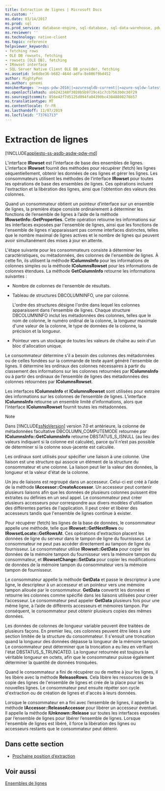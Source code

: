 ```yaml
---
title: Extraction de lignes | Microsoft Docs
ms.custom: ''
ms.date: 03/14/2017
ms.prod: sql
ms.prod_service: database-engine, sql-database, sql-data-warehouse, pdw
ms.reviewer: ''
ms.technology: native-client
ms.topic: reference
helpviewer_keywords:
- fetching rows
- OLE DB rowsets, fetching
- rowsets [OLE DB], fetching
- IRowset interface
- SQL Server Native Client OLE DB provider, fetching
ms.assetid: 5e6dbe36-b682-464d-adfa-8e886f9bd452
author: MightyPen
ms.author: genemi
monikerRange: '>=aps-pdw-2016||=azuresqldb-current||=azure-sqldw-latest||>=sql-server-2016||=sqlallproducts-allversions||>=sql-server-linux-2017||=azuresqldb-mi-current'
ms.openlocfilehash: ab6242348f3020b5b9719c41c7cb7563b0c30729
ms.sourcegitcommit: 856e42f7d5125d094fa84390bc43048808276b57
ms.translationtype: MT
ms.contentlocale: fr-FR
ms.lasthandoff: 11/07/2019
ms.locfileid: "73761713"
---
```

# <a name="fetching-rows"></a>Extraction de lignes
[!INCLUDE[appliesto-ss-asdb-asdw-pdw-md](../../includes/appliesto-ss-asdb-asdw-pdw-md.md)]

  L’interface **IRowset** est l’interface de base des ensembles de lignes. L’interface **IRowset** fournit des méthodes pour récupérer (fetch) les lignes séquentiellement, obtenir les données de ces lignes et gérer les lignes. Les consommateurs utilisent les méthodes de l’interface **IRowset** pour toutes les opérations de base des ensembles de lignes. Ces opérations incluent l'extraction et la libération des lignes, ainsi que l'obtention des valeurs des colonnes.  
  
 Quand un consommateur obtient un pointeur d’interface sur un ensemble de lignes, la première étape consiste ordinairement à déterminer les fonctions de l’ensemble de lignes à l’aide de la méthode **IRowsetInfo::GetProperties**. Cette opération retourne les informations sur les interfaces exposées par l'ensemble de lignes, ainsi que les fonctions de l'ensemble de lignes n'apparaissant pas comme interfaces distinctes, telles que le nombre maximal de lignes actives et le nombre de lignes qui peuvent avoir simultanément des mises à jour en attente.  
  
 L'étape suivante pour les consommateurs consiste à déterminer les caractéristiques, ou métadonnées, des colonnes de l'ensemble de lignes. À cette fin, ils utilisent la méthode **IColumnsInfo** pour les informations de colonnes simples ou la méthode **IColumnsRowset** pour les informations de colonnes étendues. La méthode **GetColumnInfo** retourne les informations suivantes :  
  
-   Nombre de colonnes de l'ensemble de résultats.  
  
-   Tableau de structures DBCOLUMNINFO, une par colonne.  
  
     L'ordre des structures désigne l'ordre dans lequel les colonnes apparaissent dans l'ensemble de lignes. Chaque structure DBCOLUMNINFO inclut les métadonnées des colonnes, telles que le nom de colonne, le numéro ordinal de la colonne, la longueur maximale d'une valeur de la colonne, le type de données de la colonne, la précision et la longueur.  
  
-   Pointeur vers un stockage de toutes les valeurs de chaîne au sein d'un bloc d'allocation unique.  
  
 Le consommateur détermine s'il a besoin des colonnes des métadonnées ou de celles fondées sur la commande de texte ayant généré l'ensemble de lignes. Il détermine les ordinaux des colonnes nécessaires à partir du classement des informations sur les colonnes retournées par **IColumnsInfo** ou à partir des ordinaux de l’ensemble de lignes des métadonnées des colonnes retournées par **IColumnsRowset**.  
  
 Les interfaces **IColumnsInfo** et **IColumnsRowset** sont utilisées pour extraire des informations sur les colonnes de l’ensemble de lignes. L’interface **IColumnsInfo** retourne un ensemble limité d’informations, alors que l’interface **IColumnsRowset** fournit toutes les métadonnées.  
  
> [!NOTE]  
>  Dans [!INCLUDE[ssNoVersion](../../includes/ssnoversion-md.md)] version 7.0 et antérieure, la colonne de métadonnées facultative DBCOLUMN_COMPUTEMODE retournée par **IColumnsInfo::GetColumnsInfo** retourne DBSTATUS_S_ISNULL (au lieu des valeurs indiquant si la colonne est calculée), parce qu’il n’est pas possible de déterminer si la colonne sous-jacente est calculée.  
  
 Les ordinaux sont utilisés pour spécifier une liaison à une colonne. Une liaison est une structure qui associe un élément de la structure du consommateur et une colonne. La liaison peut lier la valeur des données, la longueur et la valeur d'état de la colonne.  
  
 Un jeu de liaisons est regroupé dans un accesseur. Celui-ci est créé à l’aide de la méthode **IAccessor::CreateAccessor**. Un accesseur peut contenir plusieurs liaisons afin que les données de plusieurs colonnes puissent être extraites ou définies en un seul appel. Le consommateur peut créer plusieurs accesseurs pour correspondre aux divers modèles d'utilisation des différentes parties de l'application. Il peut créer et libérer des accesseurs tandis que l'ensemble de lignes continue à exister.  
  
 Pour récupérer (fetch) les lignes de la base de données, le consommateur appelle une méthode, telle que **IRowset::GetNextRows** ou **IRowsetLocate::GetRowsAt**. Ces opérations d'extraction placent les données de ligne du serveur dans le tampon de ligne du fournisseur. Le consommateur ne peut pas accéder directement au tampon de ligne du fournisseur. Le consommateur utilise **IRowset::GetData** pour copier les données de la mémoire tampon du fournisseur vers la mémoire tampon du consommateur, et **IRowsetChange::SetData** pour copier les modifications de données de la mémoire tampon du consommateur vers la mémoire tampon de fournisseur.  
  
 Le consommateur appelle la méthode **GetData** et passe le descripteur à une ligne, le descripteur à un accesseur et un pointeur vers une mémoire tampon allouée par le consommateur. **GetData** convertit les données et retourne les colonnes comme spécifié dans les liaisons utilisées pour créer l’accesseur. Le consommateur peut appeler **GetData** plusieurs fois pour une même ligne, à l’aide de différents accesseurs et mémoires tampon. Par conséquent, le consommateur peut obtenir plusieurs copies des mêmes données.  
  
 Les données de colonnes de longueur variable peuvent être traitées de plusieurs façons. En premier lieu, ces colonnes peuvent être liées à une section limitée de la structure du consommateur. Il s'ensuit une troncation quand la longueur des données dépasse la longueur de la mémoire tampon. Le consommateur peut déterminer que la troncation a eu lieu en vérifiant l'état DBSTATUS_S_TRUNCATED. La longueur retournée est toujours la véritable longueur en octets, afin que le consommateur puisse également déterminer la quantité de données tronquées.  
  
 Quand le consommateur a fini de récupérer ou de mettre à jour les lignes, il les libère avec la méthode **ReleaseRows**. Cela libère les ressources de la copie des lignes de l'ensemble de lignes et crée de la place pour les nouvelles lignes. Le consommateur peut ensuite répéter son cycle d'extraction ou de création de lignes et d'accès à leurs données.  
  
 Lorsque le consommateur en a fini avec l’ensemble de lignes, il appelle la méthode **IAccessor::ReleaseAccessor** pour libérer un accesseur éventuel. Il appelle la méthode **IUnknown::Release** sur toutes les interfaces exposées par l’ensemble de lignes pour libérer l’ensemble de lignes. Lorsque l'ensemble de lignes est libéré, il force la libération des lignes ou accesseurs restants que le consommateur peut détenir.  
  
## <a name="in-this-section"></a>Dans cette section  
  
-   [Prochaine position d’extraction](../../relational-databases/native-client-ole-db-rowsets/fetching-rows-next-fetch-position.md)  
  
## <a name="see-also"></a>Voir aussi  
 [Ensembles de lignes](../../relational-databases/native-client-ole-db-rowsets/rowsets.md)  
  
  
